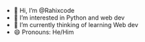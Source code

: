 - 👋 Hi, I’m @Rahixcode
- 👀 I’m interested in Python and web dev
- 🌱 I’m currently thinking of learning Web dev
- 😄 Pronouns: He/Him
<!---
Rahixcode/Rahixcode is a ✨ special ✨ repository because its `README.md` (this file) appears on your GitHub profile.
You can click the Preview link to take a look at your changes.
--->
